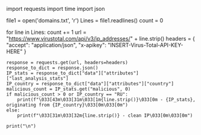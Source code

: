 import requests
import time
import json
 
file1 = open('domains.txt', 'r')
Lines = file1.readlines()
count = 0
 
for line in Lines:
    count += 1
    url = "https://www.virustotal.com/api/v3/ip_addresses/" + line.strip()
    headers = {
        "accept": "application/json",
        "x-apikey": "INSERT-Virus-Total-API-KEY-HERE"
    }
 
    response = requests.get(url, headers=headers)
    response_to_dict = response.json()
    IP_stats = response_to_dict["data"]["attributes"]["last_analysis_stats"]
    IP_country = response_to_dict["data"]["attributes"]["country"]
    malicious_count = IP_stats.get("malicious", 0)
    if malicious_count > 0 or IP_country == "RU":
        print(f"\033[43m\033[31m\033[1m{line.strip()}\033[0m - {IP_stats}, originating from {IP_country}\033[0m\033[0m")
    else:
        print(f"\033[31m\033[32m{line.strip()} - clean IP\033[0m\033[0m")
   
    print("\n")
